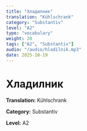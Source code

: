 ```yaml
---
title: "Хладилник"
translation: "Kühlschrank"
category: "Substantiv"
level: "A2"
type: "vocabulary"
weight: 20
tags: ["A2", "Substantiv"]
audio: "/audio/hladilnik.mp3"
date: 2025-10-19
---
```


# Хладилник

**Translation:** Kühlschrank

**Category:** Substantiv

**Level:** A2

